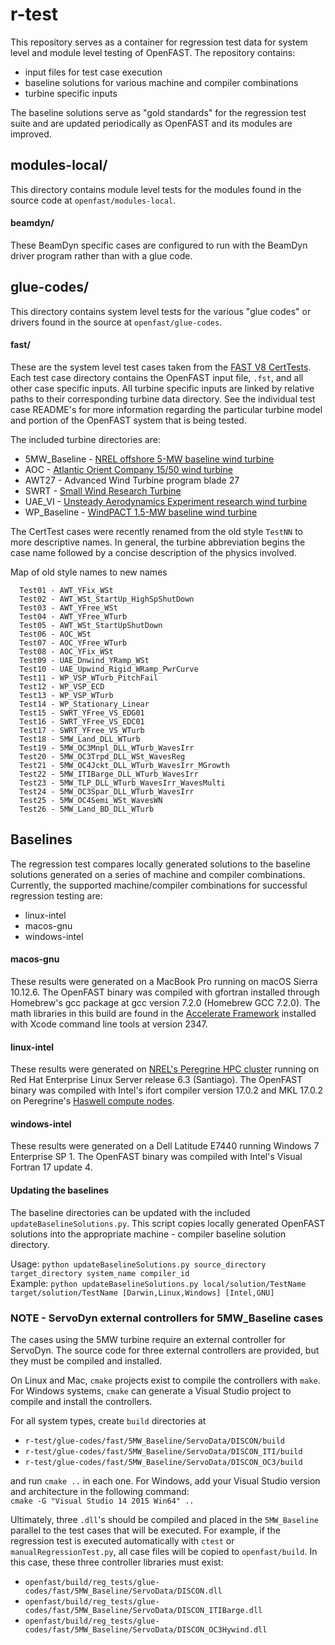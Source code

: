 # r-test

This repository serves as a container for regression test data for system level and module level testing of OpenFAST. The repository contains:
- input files for test case execution
- baseline solutions for various machine and compiler combinations
- turbine specific inputs

The baseline solutions serve as "gold standards" for the regression test suite and are updated periodically as OpenFAST and its modules are improved.

## modules-local/
This directory contains module level tests for the modules found in the source code at `openfast/modules-local`.

#### beamdyn/
These BeamDyn specific cases are configured to run with the BeamDyn driver program rather than with a glue code.

## glue-codes/
This directory contains system level tests for the various "glue codes" or drivers found in the source at `openfast/glue-codes`.

#### fast/
These are the system level test cases taken from the [FAST V8 CertTests](https://github.com/NWTC/FAST/tree/master/CertTest).
Each test case directory contains the OpenFAST input file, `.fst`, and all other case specific inputs. All turbine specific inputs are linked by relative paths to their corresponding turbine data directory. See the individual test case README's for more information regarding the particular turbine model and portion of the OpenFAST system that is being tested.

The included turbine directories are:
- 5MW_Baseline - [NREL offshore 5-MW baseline wind turbine](http://www.nrel.gov/docs/fy09osti/38060.pdf)
- AOC - [Atlantic Orient Company 15/50 wind turbine](http://www.nrel.gov/docs/legosti/old/4740.pdf)
- AWT27 - Advanced Wind Turbine program blade 27
- SWRT - [Small Wind Research Turbine](http://www.nrel.gov/docs/fy06osti/38550.pdf)
- UAE_VI - [Unsteady Aerodynamics Experiment research wind turbine](http://www.nrel.gov/docs/fy04osti/34755.pdf)
- WP_Baseline - [WindPACT 1.5-MW baseline wind turbine](http://www.nrel.gov/docs/fy06osti/32495.pdf)

The CertTest cases were recently renamed from the old style `TestNN` to more descriptive names. In general, the turbine abbreviation begins the case name followed by a concise description of the physics involved.

Map of old style names to new names  
```
  Test01 - AWT_YFix_WSt  
  Test02 - AWT_WSt_StartUp_HighSpShutDown  
  Test03 - AWT_YFree_WSt  
  Test04 - AWT_YFree_WTurb  
  Test05 - AWT_WSt_StartUpShutDown  
  Test06 - AOC_WSt  
  Test07 - AOC_YFree_WTurb  
  Test08 - AOC_YFix_WSt  
  Test09 - UAE_Dnwind_YRamp_WSt  
  Test10 - UAE_Upwind_Rigid_WRamp_PwrCurve  
  Test11 - WP_VSP_WTurb_PitchFail  
  Test12 - WP_VSP_ECD  
  Test13 - WP_VSP_WTurb  
  Test14 - WP_Stationary_Linear  
  Test15 - SWRT_YFree_VS_EDG01  
  Test16 - SWRT_YFree_VS_EDC01  
  Test17 - SWRT_YFree_VS_WTurb  
  Test18 - 5MW_Land_DLL_WTurb  
  Test19 - 5MW_OC3Mnpl_DLL_WTurb_WavesIrr  
  Test20 - 5MW_OC3Trpd_DLL_WSt_WavesReg  
  Test21 - 5MW_OC4Jckt_DLL_WTurb_WavesIrr_MGrowth  
  Test22 - 5MW_ITIBarge_DLL_WTurb_WavesIrr  
  Test23 - 5MW_TLP_DLL_WTurb_WavesIrr_WavesMulti  
  Test24 - 5MW_OC3Spar_DLL_WTurb_WavesIrr  
  Test25 - 5MW_OC4Semi_WSt_WavesWN  
  Test26 - 5MW_Land_BD_DLL_WTurb  
```

## Baselines
The regression test compares locally generated solutions to the baseline solutions generated on a series of machine and compiler combinations. Currently, the supported machine/compiler combinations for successful regression testing are:
- linux-intel
- macos-gnu
- windows-intel

#### macos-gnu
These results were generated on a MacBook Pro running on macOS Sierra 10.12.6. The OpenFAST binary was compiled with gfortran installed through Homebrew's gcc package at gcc version 7.2.0 (Homebrew GCC 7.2.0). The math libraries in this build are found in the [Accelerate Framework](https://developer.apple.com/documentation/accelerate) installed with Xcode command line tools at version 2347.

#### linux-intel
These results were generated on [NREL's Peregrine HPC cluster](https://hpc.nrel.gov/users/systems/peregrine) running on Red Hat Enterprise Linux Server release 6.3 (Santiago).
The OpenFAST binary was compiled with Intel's ifort compiler version 17.0.2 and MKL 17.0.2 on Peregrine's [Haswell compute nodes](https://hpc.nrel.gov/users/systems/peregrine).

#### windows-intel
These results were generated on a Dell Latitude E7440 running Windows 7 Enterprise SP 1. The OpenFAST binary was compiled with Intel's Visual Fortran 17 update 4.

#### Updating the baselines
The baseline directories can be updated with the included `updateBaselineSolutions.py`. This script copies locally generated OpenFAST solutions into the appropriate machine - compiler baseline solution directory.

Usage: `python updateBaselineSolutions.py source_directory target_directory system_name compiler_id`  
Example: `python updateBaselineSolutions.py local/solution/TestName target/solution/TestName [Darwin,Linux,Windows] [Intel,GNU]`

### NOTE - ServoDyn external controllers for 5MW_Baseline cases
The cases using the 5MW turbine require an external controller for ServoDyn. The source code for three external controllers are provided, but they must be compiled and installed.

On Linux and Mac, `cmake` projects exist to compile the controllers with `make`.
For Windows systems, `cmake` can generate a Visual Studio project to compile and install the controllers.

For all system types, create `build` directories at
- `r-test/glue-codes/fast/5MW_Baseline/ServoData/DISCON/build`
- `r-test/glue-codes/fast/5MW_Baseline/ServoData/DISCON_ITI/build`
- `r-test/glue-codes/fast/5MW_Baseline/ServoData/DISCON_OC3/build`

and run `cmake ..` in each one. For Windows, add your Visual Studio version and architecture in the following command:  
`cmake -G "Visual Studio 14 2015 Win64" ..`

Ultimately, three `.dll`'s should be compiled and placed in the `5MW_Baseline` parallel to the test cases that will be executed. For example, if the regression test is executed automatically with `ctest` or `manualRegressionTest.py`, all case files will be copied to `openfast/build`. In this case, these three controller libraries must exist:
- `openfast/build/reg_tests/glue-codes/fast/5MW_Baseline/ServoData/DISCON.dll`
- `openfast/build/reg_tests/glue-codes/fast/5MW_Baseline/ServoData/DISCON_ITIBarge.dll`
- `openfast/build/reg_tests/glue-codes/fast/5MW_Baseline/ServoData/DISCON_OC3Hywind.dll`
